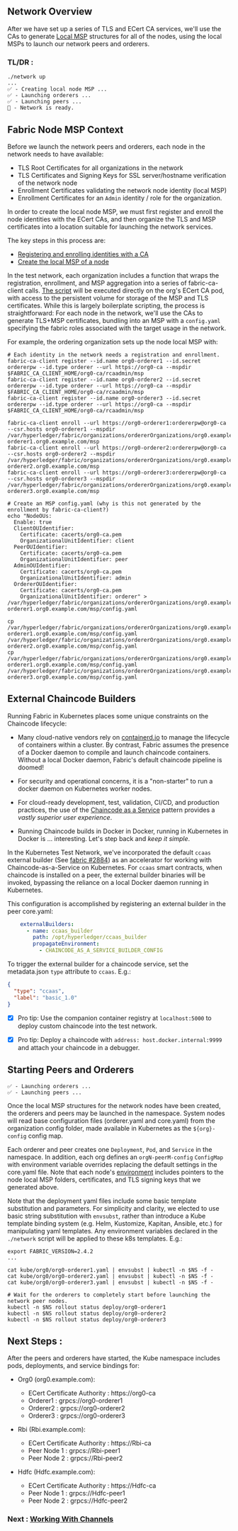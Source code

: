
## Network Overview

After we have set up a series of TLS and ECert CA services, we'll use the CAs to generate
[Local MSP](https://hyperledger-fabric.readthedocs.io/en/latest/membership/membership.html#local-msps) structures for
all of the nodes, using the local MSPs to launch our network peers and orderers.


### TL/DR :

```
./network up
...
✅ - Creating local node MSP ...
✅ - Launching orderers ...
✅ - Launching peers ...
🏁 - Network is ready.
```

## Fabric Node MSP Context

Before we launch the network peers and orderers, each node in the network needs to have available:

- TLS Root Certificates for all organizations in the network
- TLS Certificates and Signing Keys for SSL server/hostname verification of the network node
- Enrollment Certificates validating the network node identity (local MSP)
- Enrollment Certificates for an `Admin` identity / role for the organization.

In order to create the local node MSP, we must first register and enroll the node identities with the ECert CAs, and
then organize the TLS and MSP certificates into a location suitable for launching the network services.

The key steps in this process are:

- [Registering and enrolling identities with a CA](https://hyperledger-fabric-ca.readthedocs.io/en/latest/deployguide/use_CA.html#registering-and-enrolling-identities-with-a-ca)
- [Create the local MSP of a node](https://hyperledger-fabric-ca.readthedocs.io/en/latest/deployguide/use_CA.html#create-the-local-msp-of-a-node)

In the test network, each organization includes a function that wraps the registration, enrollment, and MSP aggregation
into a series of fabric-ca-client calls.  [The script](../scripts/test_network.sh) will be executed directly on the
org's ECert CA pod, with access to the persistent volume for storage of the MSP and TLS certificates.  While this is
largely boilerplate scripting, the process is straightforward:  For each node in the network, we'll use the CAs to
generate TLS+MSP certificates, bundling into an MSP with a `config.yaml` specifying the fabric roles associated with
the target usage in the network.

For example, the ordering organization sets up the node local MSP with:
```shell
# Each identity in the network needs a registration and enrollment.
fabric-ca-client register --id.name org0-orderer1 --id.secret ordererpw --id.type orderer --url https://org0-ca --mspdir $FABRIC_CA_CLIENT_HOME/org0-ca/rcaadmin/msp
fabric-ca-client register --id.name org0-orderer2 --id.secret ordererpw --id.type orderer --url https://org0-ca --mspdir $FABRIC_CA_CLIENT_HOME/org0-ca/rcaadmin/msp
fabric-ca-client register --id.name org0-orderer3 --id.secret ordererpw --id.type orderer --url https://org0-ca --mspdir $FABRIC_CA_CLIENT_HOME/org0-ca/rcaadmin/msp

fabric-ca-client enroll --url https://org0-orderer1:ordererpw@org0-ca --csr.hosts org0-orderer1 --mspdir /var/hyperledger/fabric/organizations/ordererOrganizations/org0.example.com/orderers/org0-orderer1.org0.example.com/msp
fabric-ca-client enroll --url https://org0-orderer2:ordererpw@org0-ca --csr.hosts org0-orderer2 --mspdir /var/hyperledger/fabric/organizations/ordererOrganizations/org0.example.com/orderers/org0-orderer2.org0.example.com/msp
fabric-ca-client enroll --url https://org0-orderer3:ordererpw@org0-ca --csr.hosts org0-orderer3 --mspdir /var/hyperledger/fabric/organizations/ordererOrganizations/org0.example.com/orderers/org0-orderer3.org0.example.com/msp

# Create an MSP config.yaml (why is this not generated by the enrollment by fabric-ca-client?)
echo "NodeOUs:
  Enable: true
  ClientOUIdentifier:
    Certificate: cacerts/org0-ca.pem
    OrganizationalUnitIdentifier: client
  PeerOUIdentifier:
    Certificate: cacerts/org0-ca.pem
    OrganizationalUnitIdentifier: peer
  AdminOUIdentifier:
    Certificate: cacerts/org0-ca.pem
    OrganizationalUnitIdentifier: admin
  OrdererOUIdentifier:
    Certificate: cacerts/org0-ca.pem
    OrganizationalUnitIdentifier: orderer" > /var/hyperledger/fabric/organizations/ordererOrganizations/org0.example.com/orderers/org0-orderer1.org0.example.com/msp/config.yaml

cp /var/hyperledger/fabric/organizations/ordererOrganizations/org0.example.com/orderers/org0-orderer1.org0.example.com/msp/config.yaml /var/hyperledger/fabric/organizations/ordererOrganizations/org0.example.com/orderers/org0-orderer2.org0.example.com/msp/config.yaml
cp /var/hyperledger/fabric/organizations/ordererOrganizations/org0.example.com/orderers/org0-orderer1.org0.example.com/msp/config.yaml /var/hyperledger/fabric/organizations/ordererOrganizations/org0.example.com/orderers/org0-orderer3.org0.example.com/msp/config.yaml
```


## External Chaincode Builders

Running Fabric in Kubernetes places some unique constraints on the Chaincode lifecycle:

- Many cloud-native vendors rely on [containerd.io](https://containerd.io) to manage the lifecycle of containers
  within a cluster.  By contrast, Fabric assumes the presence of a Docker daemon to compile and launch chaincode
  containers.  Without a local Docker daemon, Fabric's default chaincode pipeline is doomed!


- For security and operational concerns, it is a "non-starter" to run a docker daemon on Kubernetes worker nodes.


- For cloud-ready development, test, validation, CI/CD, and production practices, the use of the
  [Chaincode as a Service](https://hyperledger-fabric.readthedocs.io/en/latest/cc_service.html) pattern provides a
  _vastly superior user experience_.  


- Running Chaincode builds in Docker in Docker, running in Kubernetes in Docker is ... interesting.  Let's
  step back and _keep it simple_.


In the Kubernetes Test Network, we've incorporated the default `ccaas` external builder
(See [fabric #2884](https://github.com/hyperledger/fabric/issues/2884)) as an accelerator for working with
Chaincode-as-a-Service on Kubernetes.  For `ccaas` smart contracts, when chaincode is installed on a peer, the
external builder binaries will be invoked, bypassing the reliance on a local Docker daemon running in Kubernetes.

This configuration is accomplished by registering an external builder in the peer core.yaml:

```yaml
    externalBuilders:
      - name: ccaas_builder
        path: /opt/hyperledger/ccaas_builder
        propagateEnvironment:
          - CHAINCODE_AS_A_SERVICE_BUILDER_CONFIG
```

To trigger the external builder for a chaincode service, set the metadata.json `type` attribute to `ccaas`.  E.g.:  
```json
{
  "type": "ccaas",
  "label": "basic_1.0"
}
```

- [x] Pro tip: Use the companion container registry at `localhost:5000` to deploy custom chaincode into the test network.
- [x] Pro tip: Deploy a chaincode with `address: host.docker.internal:9999` and attach your chaincode in a debugger.


## Starting Peers and Orderers

```shell
✅ - Launching orderers ...
✅ - Launching peers ...
```

Once the local MSP structures for the network nodes have been created, the orderers and peers may be launched in the
namespace.  System nodes will read base configuration files (orderer.yaml and core.yaml) from the organization
config folder, made available in Kubernetes as the `${org}-config` config map.

Each orderer and peer creates one `Deployment`, `Pod`, and `Service` in the namespace.  In addition, each org
defines an `orgN-peerM-config` `ConfigMap` with environment variable overrides replacing the default settings
in the core.yaml file.  Note that each node's [environment](../kube/Rbi/Rbi-peer1.yaml) includes pointers to the
node local MSP folders, certificates, and TLS signing keys that we generated above.

Note that the deployment yaml files include some basic template substitution and parameters.  For simplicity and
clarity, we elected to use basic string substitution with `envsubst`, rather than introduce a Kube template
binding system (e.g. Helm, Kustomize, Kapitan, Ansible, etc.) for manipulating yaml templates.  Any environment
variables declared in the `./network` script will be applied to these k8s templates.  E.g.:

```shell
export FABRIC_VERSION=2.4.2
...

cat kube/org0/org0-orderer1.yaml | envsubst | kubectl -n $NS -f -
cat kube/org0/org0-orderer2.yaml | envsubst | kubectl -n $NS -f -
cat kube/org0/org0-orderer3.yaml | envsubst | kubectl -n $NS -f -

# Wait for the orderers to completely start before launching the network peer nodes.
kubectl -n $NS rollout status deploy/org0-orderer1
kubectl -n $NS rollout status deploy/org0-orderer2
kubectl -n $NS rollout status deploy/org0-orderer3
```

## Next Steps :

After the peers and orderers have started, the Kube namespace includes pods, deployments, and service bindings for:

- Org0 (org0.example.com):
  - ECert Certificate Authority : https://org0-ca
  - Orderer1 : grpcs://org0-orderer1
  - Orderer2 : grpcs://org0-orderer2
  - Orderer3 : grpcs://org0-orderer3


- Rbi (Rbi.example.com):
  - ECert Certificate Authority : https://Rbi-ca
  - Peer Node 1 : grpcs://Rbi-peer1
  - Peer Node 2 : grpcs://Rbi-peer2


- Hdfc (Hdfc.example.com):
  - ECert Certificate Authority : https://Hdfc-ca
  - Peer Node 1 : grpcs://Hdfc-peer1
  - Peer Node 2 : grpcs://Hdfc-peer2



### Next : [Working With Channels](CHANNELS.md)
